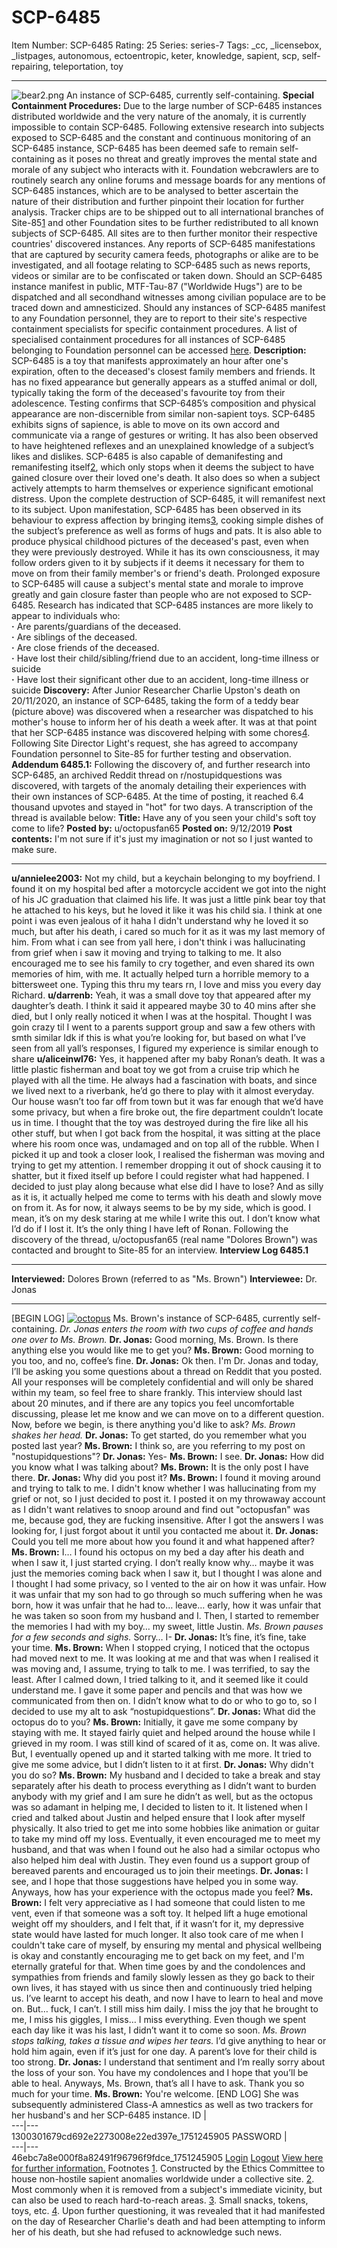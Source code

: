 # SCP-6485
Item Number: SCP-6485
Rating: 25
Series: series-7
Tags: _cc, _licensebox, _listpages, autonomous, ectoentropic, keter, knowledge, sapient, scp, self-repairing, teleportation, toy

---

![bear2.png](https://scp-wiki.wdfiles.com/local--files/fragment:scp-6485-0/bear2.png)
An instance of SCP-6485, currently self-containing.
**Special Containment Procedures:** Due to the large number of SCP-6485 instances distributed worldwide and the very nature of the anomaly, it is currently impossible to contain SCP-6485. Following extensive research into subjects exposed to SCP-6485 and the constant and continuous monitoring of an SCP-6485 instance, SCP-6485 has been deemed safe to remain self-containing as it poses no threat and greatly improves the mental state and morale of any subject who interacts with it.
Foundation webcrawlers are to routinely search any online forums and message boards for any mentions of SCP-6485 instances, which are to be analysed to better ascertain the nature of their distribution and further pinpoint their location for further analysis. Tracker chips are to be shipped out to all international branches of Site-85[1](javascript:;) and other Foundation sites to be further redistributed to all known subjects of SCP-6485. All sites are to then further monitor their respective countries' discovered instances. Any reports of SCP-6485 manifestations that are captured by security camera feeds, photographs or alike are to be investigated, and all footage relating to SCP-6485 such as news reports, videos or similar are to be confiscated or taken down. Should an SCP-6485 instance manifest in public, MTF-Tau-87 ("Worldwide Hugs") are to be dispatched and all secondhand witnesses among civilian populace are to be traced down and amnesticized.
Should any instances of SCP-6485 manifest to any Foundation personnel, they are to report to their site's respective containment specialists for specific containment procedures. A list of specialised containment procedures for all instances of SCP-6485 belonging to Foundation personnel can be accessed [here](javascript:;).
**Description:** SCP-6485 is a toy that manifests approximately an hour after one's expiration, often to the deceased's closest family members and friends. It has no fixed appearance but generally appears as a stuffed animal or doll, typically taking the form of the deceased's favourite toy from their adolescence. Testing confirms that SCP-6485’s composition and physical appearance are non-discernible from similar non-sapient toys.
SCP-6485 exhibits signs of sapience, is able to move on its own accord and communicate via a range of gestures or writing. It has also been observed to have heightened reflexes and an unexplained knowledge of a subject’s likes and dislikes.
SCP-6485 is also capable of demanifesting and remanifesting itself[2](javascript:;), which only stops when it deems the subject to have gained closure over their loved one's death. It also does so when a subject actively attempts to harm themselves or experience significant emotional distress. Upon the complete destruction of SCP-6485, it will remanifest next to its subject.
Upon manifestation, SCP-6485 has been observed in its behaviour to express affection by bringing items[3](javascript:;), cooking simple dishes of the subject’s preference as well as forms of hugs and pats. It is also able to produce physical childhood pictures of the deceased's past, even when they were previously destroyed. While it has its own consciousness, it may follow orders given to it by subjects if it deems it necessary for them to move on from their family member's or friend's death.
Prolonged exposure to SCP-6485 will cause a subject's mental state and morale to improve greatly and gain closure faster than people who are not exposed to SCP-6485.
Research has indicated that SCP-6485 instances are more likely to appear to individuals who:  
**·** Are parents/guardians of the deceased.  
**·** Are siblings of the deceased.  
**·** Are close friends of the deceased.  
**·** Have lost their child/sibling/friend due to an accident, long-time illness or suicide  
**·** Have lost their significant other due to an accident, long-time illness or suicide
**Discovery:** After Junior Researcher Charlie Upston's death on 20/11/2020, an instance of SCP-6485, taking the form of a teddy bear (picture above) was discovered when a researcher was dispatched to his mother's house to inform her of his death a week after. It was at that point that her SCP-6485 instance was discovered helping with some chores[4](javascript:;). Following Site Director Light's request, she has agreed to accompany Foundation personnel to Site-85 for further testing and observation.
**Addendum 6485.1:** Following the discovery of, and further research into SCP-6485, an archived Reddit thread on r/nostupidquestions was discovered, with targets of the anomaly detailing their experiences with their own instances of SCP-6485. At the time of posting, it reached 6.4 thousand upvotes and stayed in "hot" for two days. A transcription of the thread is available below:
**Title:** Have any of you seen your child's soft toy come to life?
**Posted by:** u/octopusfan65
**Posted on:** 9/12/2019
**Post contents:** I'm not sure if it's just my imagination or not so I just wanted to make sure.
* * *
**u/annielee2003:** Not my child, but a keychain belonging to my boyfriend. I found it on my hospital bed after a motorcycle accident we got into the night of his JC graduation that claimed his life. It was just a little pink bear toy that he attached to his keys, but he loved it like it was his child sia. I think at one point i was even jealous of it haha
I didn't understand why he loved it so much, but after his death, i cared so much for it as it was my last memory of him.
From what i can see from yall here, i don't think i was hallucinating from grief when i saw it moving and trying to talking to me. It also encouraged me to see his family to cry together, and even shared its own memories of him, with me. It actually helped turn a horrible memory to a bittersweet one.
Typing this thru my tears rn, I love and miss you every day Richard.
**u/darrenb:** Yeah, it was a small dove toy that appeared after my daughter’s death. I think it said it appeared maybe 30 to 40 mins after she died, but I only really noticed it when I was at the hospital. Thought I was goin crazy til I went to a parents support group and saw a few others with smth similar
Idk if this is what you’re looking for, but based on what I’ve seen from all yall’s responses, I figured my experience is similar enough to share
**u/aliceinwl76:** Yes, it happened after my baby Ronan’s death. It was a little plastic fisherman and boat toy we got from a cruise trip which he played with all the time. He always had a fascination with boats, and since we lived next to a riverbank, he’d go there to play with it almost everyday. Our house wasn’t too far off from town but it was far enough that we’d have some privacy, but when a fire broke out, the fire department couldn’t locate us in time.
I thought that the toy was destroyed during the fire like all his other stuff, but when I got back from the hospital, it was sitting at the place where his room once was, undamaged and on top all of the rubble. When I picked it up and took a closer look, I realised the fisherman was moving and trying to get my attention. I remember dropping it out of shock causing it to shatter, but it fixed itself up before I could register what had happened. I decided to just play along because what else did I have to lose? And as silly as it is, it actually helped me come to terms with his death and slowly move on from it.
As for now, it always seems to be by my side, which is good. I mean, it’s on my desk staring at me while I write this out. I don’t know what I’d do if I lost it. It’s the only thing I have left of Ronan.
Following the discovery of the thread, u/octopusfan65 (real name "Dolores Brown") was contacted and brought to Site-85 for an interview.
**Interview Log 6485.1**
* * *
**Interviewed:** Dolores Brown (referred to as "Ms. Brown")
**Interviewee:** Dr. Jonas
* * *
[BEGIN LOG]
[![octopus](https://scp-wiki.wdfiles.com/local--resized-images/fragment:scp-6485-0/octopus/medium.jpg)](https://scp-wiki.wdfiles.com/local--files/fragment:scp-6485-0/octopus)
Ms. Brown's instance of SCP-6485, currently self-containing.
_Dr. Jonas enters the room with two cups of coffee and hands one over to Ms. Brown._
**Dr. Jonas:** Good morning, Ms. Brown. Is there anything else you would like me to get you?
**Ms. Brown:** Good morning to you too, and no, coffee’s fine.
**Dr. Jonas:** Ok then. I'm Dr. Jonas and today, I’ll be asking you some questions about a thread on Reddit that you posted. All your responses will be completely confidential and will only be shared within my team, so feel free to share frankly. This interview should last about 20 minutes, and if there are any topics you feel uncomfortable discussing, please let me know and we can move on to a different question. Now, before we begin, is there anything you'd like to ask?
_Ms. Brown shakes her head._
**Dr. Jonas:** To get started, do you remember what you posted last year?
**Ms. Brown:** I think so, are you referring to my post on "nostupidquestions"?
**Dr. Jonas:** Yes-
**Ms. Brown:** I see.
**Dr. Jonas:** How did you know what I was talking about?
**Ms. Brown:** It is the only post I have there.
**Dr. Jonas:** Why did you post it?
**Ms. Brown:** I found it moving around and trying to talk to me. I didn't know whether I was hallucinating from my grief or not, so I just decided to post it. I posted it on my throwaway account as I didn't want relatives to snoop around and find out "octopusfan" was me, because god, they are fucking insensitive. After I got the answers I was looking for, I just forgot about it until you contacted me about it.
**Dr. Jonas:** Could you tell me more about how you found it and what happened after?
**Ms. Brown:** I… I found his octopus on my bed a day after his death and when I saw it, I just started crying. I don’t really know why… maybe it was just the memories coming back when I saw it, but I thought I was alone and I thought I had some privacy, so I vented to the air on how it was unfair. How it was unfair that my son had to go through so much suffering when he was born, how it was unfair that he had to… leave… early, how it was unfair that he was taken so soon from my husband and I. Then, I started to remember the memories I had with my boy… my sweet, little Justin.
_Ms. Brown pauses for a few seconds and sighs._
Sorry… I-
**Dr. Jonas:** It’s fine, it’s fine, take your time.
**Ms. Brown:** When I stopped crying, I noticed that the octopus had moved next to me. It was looking at me and that was when I realised it was moving and, I assume, trying to talk to me. I was terrified, to say the least. After I calmed down, I tried talking to it, and it seemed like it could understand me. I gave it some paper and pencils and that was how we communicated from then on. I didn’t know what to do or who to go to, so I decided to use my alt to ask “nostupidquestions”.
**Dr. Jonas:** What did the octopus do to you?
**Ms. Brown:** Initially, it gave me some company by staying with me. It stayed fairly quiet and helped around the house while I grieved in my room. I was still kind of scared of it as, come on. It was alive. But, I eventually opened up and it started talking with me more. It tried to give me some advice, but I didn’t listen to it at first.
**Dr. Jonas:** Why didn't you do so?
**Ms. Brown:** My husband and I decided to take a break and stay separately after his death to process everything as I didn’t want to burden anybody with my grief and I am sure he didn’t as well, but as the octopus was so adamant in helping me, I decided to listen to it.
It listened when I cried and talked about Justin and helped ensure that I look after myself physically. It also tried to get me into some hobbies like animation or guitar to take my mind off my loss. Eventually, it even encouraged me to meet my husband, and that was when I found out he also had a similar octopus who also helped him deal with Justin. They even found us a support group of bereaved parents and encouraged us to join their meetings.
**Dr. Jonas:** I see, and I hope that those suggestions have helped you in some way. Anyways, how has your experience with the octopus made you feel?
**Ms. Brown:** I felt very appreciative as I had someone that could listen to me vent, even if that someone was a soft toy. It helped lift a huge emotional weight off my shoulders, and I felt that, if it wasn’t for it, my depressive state would have lasted for much longer. It also took care of me when I couldn't take care of myself, by ensuring my mental and physical wellbeing is okay and constantly encouraging me to get back on my feet, and I'm eternally grateful for that.
When time goes by and the condolences and sympathies from friends and family slowly lessen as they go back to their own lives, it has stayed with us since then and continuously tried helping us. I’ve learnt to accept his death, and now I have to learn to heal and move on. But… fuck, I can’t. I still miss him daily. I miss the joy that he brought to me, I miss his giggles, I miss… I miss everything. Even though we spent each day like it was his last, I didn’t want it to come so soon.
_Ms. Brown stops talking, takes a tissue and wipes her tears._
I’d give anything to hear or hold him again, even if it’s just for one day. A parent’s love for their child is too strong.
**Dr. Jonas:** I understand that sentiment and I’m really sorry about the loss of your son. You have my condolences and I hope that you’ll be able to heal. Anyways, Ms. Brown, that’s all I have to ask. Thank you so much for your time.
**Ms. Brown:** You're welcome.
[END LOG]
She was subsequently administered Class-A amnestics as well as two trackers for her husband's and her SCP-6485 instance.
ID  |   
---|---  
1300301679cd692e2273008e22ed397e_1751245905 
PASSWORD  |   
---|---  
46ebc7a8e000f8a82491f96796f9fdce_1751245905 
[Login](javascript:;)
[Logout](javascript:;)
[View here for further information.](https://scp-wiki.wikidot.com/scp-6485/offset/1)
Footnotes
[1](javascript:;). Constructed by the Ethics Committee to house non-hostile sapient anomalies worldwide under a collective site.
[2](javascript:;). Most commonly when it is removed from a subject's immediate vicinity, but can also be used to reach hard-to-reach areas.
[3](javascript:;). Small snacks, tokens, toys, etc.
[4](javascript:;). Upon further questioning, it was revealed that it had manifested on the day of Researcher Charlie's death and had been attempting to inform her of his death, but she had refused to acknowledge such news.